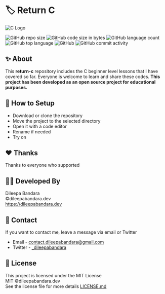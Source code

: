 # 🏷️ Return C

![C Logo](https://img.icons8.com/color/98/000000/c-programming.png)


![GitHub repo size](https://img.shields.io/github/repo-size/dileepabandara/return-c?color=red&label=repository%20size)
![GitHub code size in bytes](https://img.shields.io/github/languages/code-size/dileepabandara/return-c?color=red)
![GitHub language count](https://img.shields.io/github/languages/count/dileepabandara/return-c)
![GitHub top language](https://img.shields.io/github/languages/top/dileepabandara/return-c)
![GitHub](https://img.shields.io/github/license/dileepabandara/return-c?color=yellow)
![GitHub commit activity](https://img.shields.io/github/commit-activity/m/dileepabandara/return-c?color=brightgreen&label=commits)

## ✨ About

This **return-c** repository includes the C beginner level lessons that I have covered so far. Everyone is welcome to learn and share these codes. **This project has been developed as an open source project for educational purposes.**

## 🍃 How to Setup

- Download or clone the repository
- Move the project to the selected directory
- Open it with a code editor
- Rename if needed
- Try on

## ❤️ Thanks

Thanks to everyone who supported

## 👨‍💻 Developed By

Dileepa Bandara  
©dileepabandara.dev  
<https://dileepabandara.dev>

## 💬 Contact

If you want to contact me, leave a message via email or Twitter

- Email - <contact.dileepabandara@gmail.com>
- Twitter - [_dileepabandara](https://twitter.com/_dileepabandara)

## 📜 License

This project is licensed under the MIT License  
MIT ©dileepabandara.dev  
See the license file for more details [LICENSE.md](https://github.com/dileepabandara/return-c/blob/main/LICENSE)
